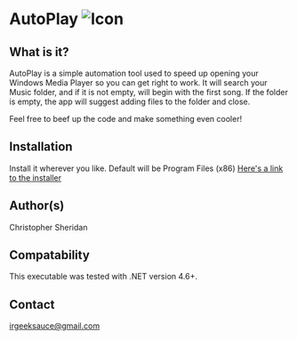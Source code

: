 # AutoPlay <img src="https://raw.githubusercontent.com/IRGeekSauce/AutoPlay/master/headphones.ico" alt="Icon">

What is it? 
-----------
AutoPlay is a simple automation tool used to
speed up opening your Windows Media Player so you 
can get right to work. It will search your Music 
folder, and if it is not empty, will begin with
the first song. If the folder is empty, the app
will suggest adding files to the folder and close.

Feel free to beef up the code and make something even cooler!

Installation
------------
Install it wherever you like. Default will be
Program Files (x86)
<a href="https://github.com/IRGeekSauce/AutoPlay/blob/master/AutoPlay%20Setup.msi">Here's a link to the installer</a>

Author(s)
---------
Christopher Sheridan

Compatability
-------------
This executable was tested with 
.NET version 4.6+.

Contact
--------
irgeeksauce@gmail.com
